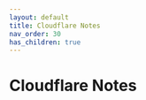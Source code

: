 ```yaml
---
layout: default
title: Cloudflare Notes
nav_order: 30
has_children: true
---
```


# Cloudflare Notes
